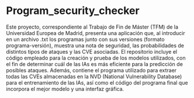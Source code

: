 # Program_security_checker
Este proyecto, correspondiente al Trabajo de Fin de Máster (TFM) de la Universidad Europea de Madrid, presenta una aplicación que, al introducir en un archivo .txt los programas junto con sus versiones (formato programa-versión), muestra una nota de seguridad, las probabilidades de distintos tipos de ataques y las CVE asociadas.
El repositorio incluye el código empleado para la creación y prueba de los modelos utilizados, con el fin de determinar cuál de las IAs es más eficiente para la predicción de posibles ataques. Además, contiene el programa utilizado para extraer todas las CVEs almacenadas en la NVD (National Vulnerability Database) para el entrenamiento de las IAs, así como el código del programa final que incorpora el mejor modelo y una interfaz gráfica. 